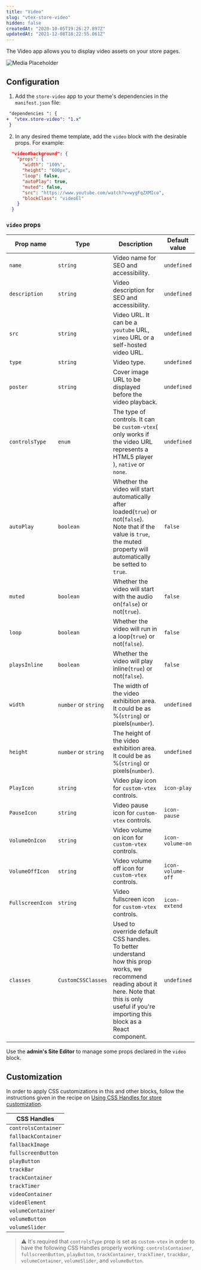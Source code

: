 ```yaml
---
title: "Video"
slug: "vtex-store-video"
hidden: false
createdAt: "2020-10-05T19:26:27.897Z"
updatedAt: "2021-12-08T18:22:55.061Z"
---
```


The Video app allows you to display video assets on your store pages.

![Media Placeholder](https://cdn.jsdelivr.net/gh/vtexdocs/dev-portal-content@main/images/vtex-store-video-0.png)

## Configuration

1. Add the `store-video` app to your theme's dependencies in the `manifest.json` file:

```diff
 "dependencies ": {
+  "vtex.store-video": "1.x"
 }
```

2. In any desired theme template, add the `video` block with the desirable props. For example:

```json
  "video#background": {
    "props": {
      "width": "100%",
      "height": "600px",
      "loop": false,
      "autoPlay": true,
      "muted": false,
      "src": "https://www.youtube.com/watch?v=wygFqZXMIco",
      "blockClass": "videoEl"
    }
  }
```

### `video` props

| Prop name        | Type                 | Description                                                                                                                                                                                            | Default value     |
| ---------------- | -------------------- | ------------------------------------------------------------------------------------------------------------------------------------------------------------------------------------------------------ | ----------------- |
| `name`           | `string`             | Video name for SEO and accessibility.                                                                                                                                                                  | `undefined`       |
| `description`    | `string`             | Video description for SEO and accessibility.                                                                                                                                                           | `undefined`       |
| `src`            | `string`             | Video URL. It can be a `youtube` URL, `vimeo` URL or a self-hosted video URL.                                                                                                                          | `undefined`       |
| `type`           | `string`             | Video type.                                                                                                                                                                                            | `undefined`       |
| `poster`         | `string`             | Cover image URL to be displayed before the video playback.                                                                                                                                             | `undefined`       |
| `controlsType`   | `enum`               | The type of controls. It can be `custom-vtex`( only works if the video URL represents a HTML5 player ), `native` or `none`.                                                                            | `undefined`       |
| `autoPlay`       | `boolean`            | Whether the video will start automatically after loaded(`true`) or not(`false`). Note that if the value is `true`, the muted property will automatically be setted to `true`.                          | `false`           |
| `muted`          | `boolean`            | Whether the video will start with the audio on(`false`) or not(`true`).                                                                                                                                | `false`           |
| `loop`           | `boolean`            | Whether the video will run in a loop(`true`) or not(`false`).                                                                                                                                          | `false`           |
| `playsInline`    | `boolean`            | Whether the video will play inline(`true`) or not(`false`).                                                                                                                                            | `false`           |
| `width`          | `number` or `string` | The width of the video exhibition area. It could be as %(`string`) or pixels(`number`).                                                                                                                | `undefined`       |
| `height`         | `number` or `string` | The height of the video exhibition area. It could be as %(`string`) or pixels(`number`).                                                                                                               | `undefined`       |
| `PlayIcon`       | `string`             | Video play icon for `custom-vtex` controls.                                                                                                                                                            | `icon-play`       |
| `PauseIcon`      | `string`             | Video pause icon for `custom-vtex` controls.                                                                                                                                                           | `icon-pause`      |
| `VolumeOnIcon`   | `string`             | Video volume on icon for `custom-vtex` controls.                                                                                                                                                       | `icon-volume-on`  |
| `VolumeOffIcon`  | `string`             | Video volume off icon for `custom-vtex` controls.                                                                                                                                                      | `icon-volume-off` |
| `FullscreenIcon` | `string`             | Video fullscreen icon for `custom-vtex` controls.                                                                                                                                                      | `icon-extend`     |
| `classes`        | `CustomCSSClasses`   | Used to override default CSS handles. To better understand how this prop works, we recommend reading about it here. Note that this is only useful if you're importing this block as a React component. | `undefined`       |

Use the **admin's Site Editor** to manage some props declared in the `video` block.

## Customization

In order to apply CSS customizations in this and other blocks, follow the instructions given in the recipe on [Using CSS Handles for store customization](https://developers.vtex.com/docs/guides/vtex-io-documentation-using-css-handles-for-store-customization).

| CSS Handles         |
| ------------------- |
| `controlsContainer` |
| `fallbackContainer` |
| `fallbackImage`     |
| `fullscreenButton`  |
| `playButton`        |
| `trackBar`          |
| `trackContainer`    |
| `trackTimer`        |
| `videoContainer`    |
| `videoElement`      |
| `volumeContainer`   |
| `volumeButton`      |
| `volumeSlider`      |

> ⚠️ It's required that `controlsType` prop is set as `custom-vtex` in order to have the following CSS Handles properly working: `controlsContainer`, `fullscreenButton`, `playButton`, `trackContainer`, `trackTimer`, `trackBar`, `volumeContainer`, `volumeSlider`, and `volumeButton`.
